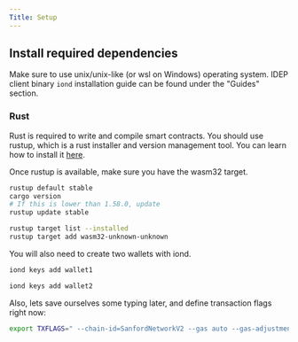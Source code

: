 ```yaml
---
Title: Setup
---
```


## Install required dependencies

Make sure to use unix/unix-like (or wsl on Windows) operating system. IDEP client binary `iond` installation guide can be found under the "Guides" section.

### Rust

Rust is required to write and compile smart contracts.
You should use rustup, which is a rust installer and version management tool. You can learn how to install it [here](https://www.rust-lang.org/tools/install).


Once rustup is available, make sure you have the wasm32 target.

```bash
rustup default stable
cargo version
# If this is lower than 1.58.0, update
rustup update stable

rustup target list --installed
rustup target add wasm32-unknown-unknown
```

You will also need to create two wallets with iond.

```bash
iond keys add wallet1
```

```bash
iond keys add wallet2
```


Also, lets save ourselves some typing later, and define transaction flags right now:

```bash
export TXFLAGS=" --chain-id=SanfordNetworkV2 --gas auto --gas-adjustment 10"
```
